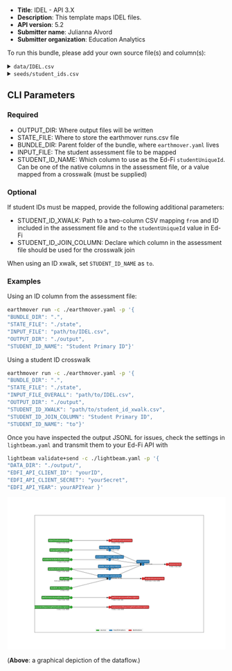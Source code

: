 * **Title**: IDEL - API 3.X
* **Description**: This template maps IDEL files. 
* **API version**: 5.2
* **Submitter name**: Julianna Alvord
* **Submitter organization**: Education Analytics

To run this bundle, please add your own source file(s) and column(s):
<details>
<summary><code>data/IDEL.csv</code></summary>
This template will only work with IDEL files.
</details>

<details>
<summary><code>seeds/student_ids.csv</code></summary>

This is a [crosswalk file](https://en.wikipedia.org/wiki/Schema_crosswalk) for translating the student IDs in the assessment CSVs to student IDs in Ed-Fi (one may be a state ID and the other a district ID, for example). 

This file is **optional**. If one of the existing student IDs within the assessment
file maps to Ed-Fi's `studentUniqueId`, you can omit the crosswalk file and specify 
which column to use.

If neither of these match Ed-Fi's `studentUniqueId`, see the CLI parameters section below.

Required columns:
   - `from`
   - `to`
</details>


## CLI Parameters

### Required
- OUTPUT_DIR: Where output files will be written
- STATE_FILE: Where to store the earthmover runs.csv file
- BUNDLE_DIR: Parent folder of the bundle, where `earthmover.yaml` lives
- INPUT_FILE: The student assessment file to be mapped
- STUDENT_ID_NAME: Which column to use as the Ed-Fi `studentUniqueId`. Can be one of the native columns in the assessment file, or a value mapped from a crosswalk (must be supplied)

### Optional
If student IDs must be mapped, provide the following additional parameters:
- STUDENT_ID_XWALK: Path to a two-column CSV mapping `from` and ID included in the assessment file and `to` the `studentUniqueId` value in Ed-Fi
- STUDENT_ID_JOIN_COLUMN: Declare which column in the assessment file should be used for the crosswalk join

When using an ID xwalk, set `STUDENT_ID_NAME` as `to`.

### Examples
Using an ID column from the assessment file:
```bash
earthmover run -c ./earthmover.yaml -p '{
"BUNDLE_DIR": ".",
"STATE_FILE": "./state",
"INPUT_FILE": "path/to/IDEL.csv",
"OUTPUT_DIR": "./output",
"STUDENT_ID_NAME": "Student Primary ID"}'
```

Using a student ID crosswalk
```bash
earthmover run -c ./earthmover.yaml -p '{
"BUNDLE_DIR": ".",
"STATE_FILE": "./state",
"INPUT_FILE_OVERALL": "path/to/IDEL.csv",
"OUTPUT_DIR": "./output",
"STUDENT_ID_XWALK": "path/to/student_id_xwalk.csv",
"STUDENT_ID_JOIN_COLUMN": "Student Primary ID",
"STUDENT_ID_NAME": "to"}'
```

Once you have inspected the output JSONL for issues, check the settings in `lightbeam.yaml` and transmit them to your Ed-Fi API with
```bash
lightbeam validate+send -c ./lightbeam.yaml -p '{
"DATA_DIR": "./output/",
"EDFI_API_CLIENT_ID": "yourID",
"EDFI_API_CLIENT_SECRET": "yourSecret",
"EDFI_API_YEAR": yourAPIYear }'
```

![DAG view of transformations](graph.png)

(**Above**: a graphical depiction of the dataflow.)